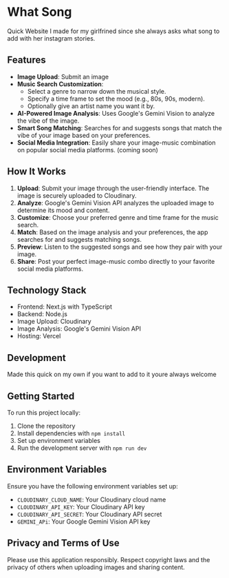 # What Song

Quick Website I made for my girlfrined since she always asks what song to add with her instagram stories. 
## Features

- **Image Upload**: Submit an image 
- **Music Search Customization**:
  - Select a genre to narrow down the musical style.
  - Specify a time frame to set the mood (e.g., 80s, 90s, modern).
  - Optionally give an artist name you want it by.
- **AI-Powered Image Analysis**: Uses Google's Gemini Vision to analyze the vibe of the image.
- **Smart Song Matching**: Searches for and suggests songs that match the vibe of your image based on your preferences.
- **Social Media Integration**: Easily share your image-music combination on popular social media platforms. (coming soon)

## How It Works

1. **Upload**: Submit your image through the user-friendly interface. The image is securely uploaded to Cloudinary.
2. **Analyze**: Google's Gemini Vision API analyzes the uploaded image to determine its mood and content.
3. **Customize**: Choose your preferred genre and time frame for the music search.
4. **Match**: Based on the image analysis and your preferences, the app searches for and suggests matching songs.
5. **Preview**: Listen to the suggested songs and see how they pair with your image.
6. **Share**: Post your perfect image-music combo directly to your favorite social media platforms.

## Technology Stack

- Frontend: Next.js with TypeScript
- Backend: Node.js
- Image Upload: Cloudinary
- Image Analysis: Google's Gemini Vision API
- Hosting: Vercel

## Development

Made this quick on my own if you want to add to it youre always welcome

## Getting Started

To run this project locally:

1. Clone the repository
2. Install dependencies with `npm install`
3. Set up environment variables
4. Run the development server with `npm run dev`

## Environment Variables

Ensure you have the following environment variables set up:

- `CLOUDINARY_CLOUD_NAME`: Your Cloudinary cloud name
- `CLOUDINARY_API_KEY`: Your Cloudinary API key
- `CLOUDINARY_API_SECRET`: Your Cloudinary API secret
- `GEMINI_APi`: Your Google Gemini Vision API key

## Privacy and Terms of Use

Please use this application responsibly. Respect copyright laws and the privacy of others when uploading images and sharing content.

